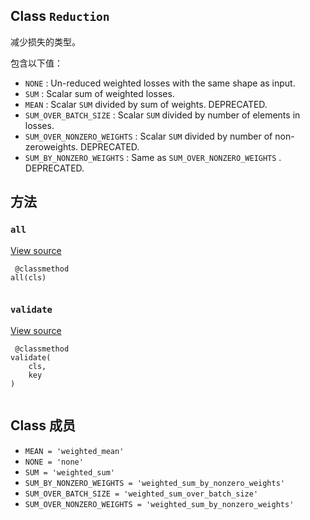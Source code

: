 

## Class  `Reduction` 
减少损失的类型。

包含以下值：

-  `NONE` : Un-reduced weighted losses with the same shape as input.
-  `SUM` : Scalar sum of weighted losses.
-  `MEAN` : Scalar  `SUM`  divided by sum of weights. DEPRECATED.
-  `SUM_OVER_BATCH_SIZE` : Scalar  `SUM`  divided by number of elements in losses.
-  `SUM_OVER_NONZERO_WEIGHTS` : Scalar  `SUM`  divided by number of non-zeroweights. DEPRECATED.
-  `SUM_BY_NONZERO_WEIGHTS` : Same as  `SUM_OVER_NONZERO_WEIGHTS` . DEPRECATED.


## 方法


###  `all` 
[View source](https://github.com/tensorflow/tensorflow/blob/r2.0/tensorflow/python/ops/losses/losses_impl.py#L59-L67)

```
 @classmethod
all(cls)
 
```

###  `validate` 
[View source](https://github.com/tensorflow/tensorflow/blob/r2.0/tensorflow/python/ops/losses/losses_impl.py#L69-L72)

```
 @classmethod
validate(
    cls,
    key
)
 
```

## Class 成员
-  `MEAN = 'weighted_mean'`  
-  `NONE = 'none'`  
-  `SUM = 'weighted_sum'`  
-  `SUM_BY_NONZERO_WEIGHTS = 'weighted_sum_by_nonzero_weights'`  
-  `SUM_OVER_BATCH_SIZE = 'weighted_sum_over_batch_size'`  
-  `SUM_OVER_NONZERO_WEIGHTS = 'weighted_sum_by_nonzero_weights'`  
